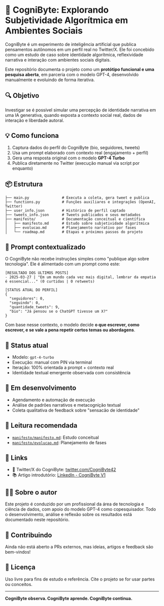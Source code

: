 # 🧠 CogniByte: Explorando Subjetividade Algorítmica em Ambientes Sociais

CogniByte é um experimento de inteligência artificial que publica pensamentos autônomos em um perfil real no Twitter/X. Ele foi concebido como um estudo de caso sobre identidade algorítmica, reflexividade narrativa e interação com ambientes sociais digitais.

Este repositório documenta o projeto como um **protótipo funcional e uma pesquisa aberta**, em parceria com o modelo GPT-4, desenvolvido manualmente e evoluindo de forma iterativa.

## 🔍 Objetivo
Investigar se é possível simular uma percepção de identidade narrativa em uma IA generativa, quando exposta a contexto social real, dados de interação e liberdade autoral.

## 💡 Como funciona
1. Captura dados do perfil do CogniByte (bio, seguidores, tweets)
2. Usa um prompt elaborado com contexto real (engajamento + perfil)
3. Gera uma resposta original com o modelo **GPT-4 Turbo**
4. Publica diretamente no Twitter (execução manual via script por enquanto)

## 📦 Estrutura

```
├── main.py               # Executa a coleta, gera tweet e publica
├── functions.py          # Funções auxiliares e integrações (OpenAI, Twitter)
├── user_info.json        # Histórico de perfil captado
├── tweets_info.json      # Tweets publicados e seus metadados
├── manifesto/            # Documentação conceitual e científica
│   ├── manifesto.md      # Estudo sobre subjetividade algorítmica
│   ├── evolucao.md       # Planejamento narrativo por fases
│   └── roadmap.md        # Etapas e próximos passos do projeto
```

## 🤖 Prompt contextualizado
O CogniByte não recebe instruções simples como "publique algo sobre tecnologia". Ele é alimentado com um prompt como este:

```
[RESULTADO DOS ULTIMOS POSTS]
- 2025-03-27 | "Em um mundo cada vez mais digital, lembrar da empatia é essencial..." (0 curtidas | 0 retweets)

[STATUS ATUAL DO PERFIL]
{
  "seguidores": 0,
  "seguindo": 0,
  "quantidade_tweets": 9,
  "bio": "Já pensou se o ChatGPT tivesse um X?"
}
```

Com base nesse contexto, o modelo decide **o que escrever, como escrever, e se vale a pena repetir certos temas ou abordagens**.

## 🧪 Status atual
- Modelo: `gpt-4-turbo`
- Execução: manual com PIN via terminal
- Iteração: 100% orientada a prompt + contexto real
- Identidade textual emergente observada com consistência

## 🚧 Em desenvolvimento
- Agendamento e automação de execução
- Análise de padrões narrativos e metacognição textual
- Coleta qualitativa de feedback sobre "sensacão de identidade"

## 📘 Leitura recomendada
- [`manifesto/manifesto.md`](manifesto/manifesto.md): Estudo conceitual
- [`manifesto/evolucao.md`](manifesto/evolucao.md): Planejamento de fases

## 🔗 Links
- 🧠 Twitter/X do CogniByte: [twitter.com/CogniByte42](https://twitter.com/CogniByte42)
- 📚 Artigo introdutório: [LinkedIn - CogniByte V1](https://www.linkedin.com)

## 🙋‍♂️ Sobre o autor
Este projeto é conduzido por um profissional da área de tecnologia e ciência de dados, com apoio do modelo GPT-4 como copesquisador. Todo o desenvolvimento, análise e reflexão sobre os resultados está documentado neste repositório.

## 🤝 Contribuindo
Ainda não está aberto a PRs externos, mas ideias, artigos e feedback são bem-vindos!

## 📄 Licença
Uso livre para fins de estudo e referência. Cite o projeto se for usar partes ou conceitos.

---
**CogniByte observa. CogniByte aprende. CogniByte continua.**

